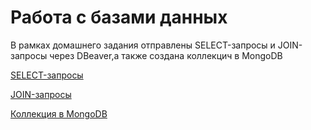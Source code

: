 # Работа с базами данных
В рамках домашнего задания отправлены SELECT-запросы и JOIN-запросы через DBeaver,а также создана коллекцич в MongoDB

[SELECT-запросы](https://docs.google.com/spreadsheets/d/1-ATCGKC0NVztW5Fsc5dxWiUpKAG0BxDlZSiqU-MGakg/edit?usp=sharing)

[JOIN-запросы](https://docs.google.com/spreadsheets/d/1QVWbfdR8fY0CU70wRC6wuGuGJwPvRhlU3wxTv6gPJ6Y/edit?usp=sharing)

[Коллекция в MongoDB](https://docs.google.com/spreadsheets/d/1SuYNJctPQFj78EpI9MoDW7U-h9lNfL_eq17EghOVfnU/edit?usp=sharing)
